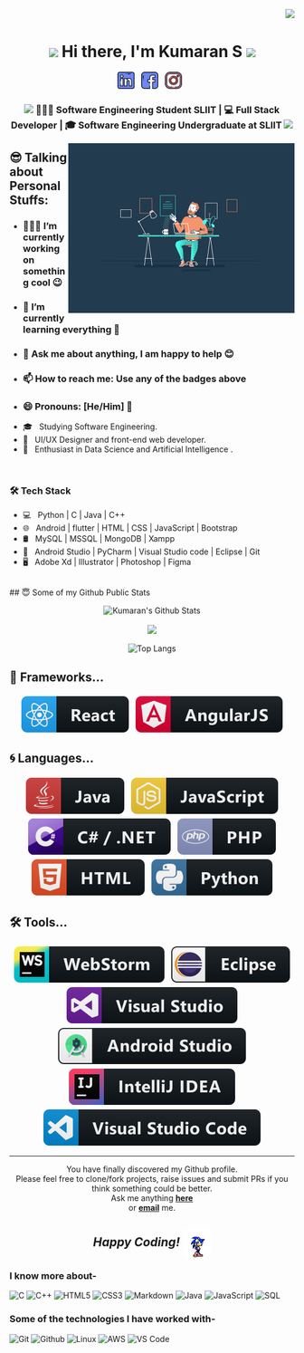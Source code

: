 

<div align="right">

![](https://visitor-badge.glitch.me/badge?page_id=SKumaran14.SKumaran14)

</div>
<div align="center">
   <h1><img src="https://emojis.slackmojis.com/emojis/images/1531849430/4246/blob-sunglasses.gif?1531849430" width="30"/style="color:blue;"> Hi there, I'm Kumaran S  <img src="https://media.giphy.com/media/hvRJCLFzcasrR4ia7z/giphy.gif" width="30px"> </h1>
   
</div>

<p align='center'>
    <a href="https://www.linkedin.com/in/kumaran-varathan-0a4a821aa/"><img height="30" src="assets/images/linkedin.png"></a>&nbsp;&nbsp;
<!--     <a href="https://medium.com/@kumaran14"><img height="30" src="assets/images/medium.png"></a>&nbsp;&nbsp; -->
    <a href="https://www.linkedin.com/in/kumaran-varathan-0a4a821aa/"><img height="30" src="assets/images/facebook.png"></a>&nbsp;&nbsp;
    <a href="https://www.instagram.com/thenameiskumaran/"><img height="30" src="assets/images/instagram.png"></a>&nbsp;&nbsp;
   <!-- <a href="https://www.linkedin.com/in/kumaran-varathan-0a4a821aa/"><img height="30" src="assets/images/skype.png"></a>&nbsp;&nbsp;
-->
 </p>

<div align="center">
<h3><img src="https://media.giphy.com/media/WUlplcMpOCEmTGBtBW/giphy.gif" width="35"> 👨🏽‍💻 Software Engineering Student SLIIT | 💻 Full Stack Developer | 🎓 Software Engineering Undergraduate at SLIIT  <img src="https://media.giphy.com/media/WUlplcMpOCEmTGBtBW/giphy.gif" width="35"></h3>
</div>

 
 <img align="right" height="300px" width="400px" alt="GIF" src="assets/images/searching.gif" />


## 😎 Talking about Personal Stuffs:
- ### 👨🏽‍💻 I’m currently working on something cool 😉
- ### 🌱 I’m currently learning everything 🤣
- ### 💬 Ask me about anything, I am happy to help 😊
- ### 📫 How to reach me: Use any of the badges above 
- ### 😄 Pronouns: [He/Him] 👦
- 🎓 &nbsp; Studying Software Engineering.
- 💼 &nbsp; UI/UX Designer and front-end web developer.
- 🌱 &nbsp; Enthusiast in Data Science and Artificial Intelligence .
  
<br />

<h3>🛠 Tech Stack</h3>

- 💻 &nbsp; Python | C | Java | C++  
- 🌐 &nbsp; Android | flutter | HTML | CSS | JavaScript | Bootstrap 
- 🛢 &nbsp; MySQL | MSSQL | MongoDB | Xampp
- 🔧 &nbsp; Android Studio | PyCharm | Visual Studio code | Eclipse | Git
- 🖥 &nbsp; Adobe Xd | Illustrator | Photoshop | Figma

<br>
## 😇 Some of my Github Public Stats

</details>
<center>
<p align = "center">
 <img align="center" src="https://github-readme-stats.vercel.app/api?username=SKumaran14&include_all_commits=true&count_private=true&show_icons=true&line_height=20&title_color=7A7ADB&icon_color=2234AE&text_color=D3D3D3&bg_color=0,000000,130F40" alt="Kumaran's Github Stats">
<br /><br />
<img height="137px" src="https://github-readme-stats.vercel.app/api/top-langs/?username=SKumaran14&hide=html&hide_title=true&hide_border=true&layout=compact&langs_count=6&exclude_repo=comp426,Redventures-Movie-Quotes&theme=react" /></a>


![Top Langs](https://github-readme-stats.vercel.app/api/top-langs/?username=SKumaran14&theme=radical&title_color=8E2DE2&text_color=fff)
</p>
</center>


## 🚀 Frameworks...

<p align="center">
  
   <img src="assets\badges\Frameworks\react.svg" alt="react" style="vertical-align:top; margin:4px">
 <!--  <img src="assets\badges\Frameworks\flutter.svg" alt="flutter" style="vertical-align:top; margin:4px">
  <img src="assets\badges\Frameworks\nodejs.svg" alt="nodejs" style="vertical-align:top; margin:4px">     
  <img src="assets\badges\Frameworks\bootstrap.svg" alt="bootstrap" style="vertical-align:top; margin:4px"> -->
  <img src="assets\badges\Frameworks\angular.svg" alt="angularjs" style="vertical-align:top; margin:4px">
  
</p>

## 🌀 Languages...

<p align="center">
  
   <img src="assets\badges\Languages\java.svg" alt="java" style="vertical-align:top; margin:4px">
   <img src="assets\badges\Languages\js.svg" alt="js" style="vertical-align:top; margin:4px">
  <img src="assets\badges\Languages\csharp_dotnet.svg" alt="csharpdotnet" style="vertical-align:top; margin:4px">    
  <img src="assets\badges\Languages\php.svg" alt="php" style="vertical-align:top; margin:4px"> 
  <img src="assets\badges\Languages\html.svg" alt="html" style="vertical-align:top; margin:4px">
  <img src="assets\badges\Languages\python.svg" alt="python" style="vertical-align:top; margin:4px">

</p>

## 🛠 Tools...

<p align="center">
  
   <img src="assets\badges\Tools\jetbrains_webstorm.svg" alt="webstorm" style="vertical-align:top; margin:4px">
   <img src="assets\badges\Tools\eclipse.svg" alt="eclipse" style="vertical-align:top; margin:4px">
  <img src="assets\badges\Tools\visualstudio.svg" alt="visualstudio" style="vertical-align:top; margin:4px">    
  <img src="assets\badges\Tools\android_studio_colour.svg" alt="androidstudio" style="vertical-align:top; margin:4px">
  <img src="assets\badges\Tools\jetbrains_intellij.svg" alt="jetbrains_intellij" style="vertical-align:top; margin:4px">
  <img src="assets\badges\Tools\visualstudio_code.svg" alt="vscode" style="vertical-align:top; margin:4px">
</p>

---

<div align="center">

You have finally discovered my Github profile. <br>
Please feel free to clone/fork projects, raise issues and submit PRs if you think something could be better. <br>
Ask me anything <a href="https://github.com/SKumaran14"><b>here</b></a><br>
or <a href="mailto:kumaransathiyavarathan@gmail.com"><b>email</b></a> me.

## <i>Happy Coding!</i> <img align="center"  alt="GIF" src="assets\images\sonic-dance.gif" />

</div>



  ### I know more about- </br>
![C](https://img.shields.io/badge/-C-000000?style=for-the-badge&logo=C)
![C++](https://img.shields.io/badge/-C++-000000?style=for-the-badge&logo=C%2B%2B&logoColor=00599C)
![HTML5](https://img.shields.io/badge/-HTML5-000000?style=for-the-badge&logo=HTML5)
![CSS3](https://img.shields.io/badge/-CSS3-000000?style=for-the-badge&logo=CSS3)
![Markdown](http://img.shields.io/badge/-Markdown-000000?style=for-the-badge&logo=Markdown&logoColor=magenta)
![Java](https://img.shields.io/badge/-Java-000000?style=for-the-badge&logo=Java&logoColor=007396)
![JavaScript](https://img.shields.io/badge/-JavaScript-000000?style=for-the-badge&logo=javascript)
![SQL](https://img.shields.io/badge/-SQL-000000?style=for-the-badge&logo=MySQL)

### Some of the technologies I have worked with-</br>
![Git](http://img.shields.io/badge/-Git-000000?style=for-the-badge&logo=Git)
![Github](http://img.shields.io/badge/-Github-000000?style=for-the-badge&logo=Github&logoColor=green)
![Linux](http://img.shields.io/badge/-Linux-000000?style=for-the-badge&logo=linux)
![AWS](http://img.shields.io/badge/-AWS-000000?style=for-the-badge&logo=Amazon-aws&logoColor=cyan)
![VS Code](http://img.shields.io/badge/-VS%20Code-000000?style=for-the-badge&logo=Visual-studio-code&logoColor=blue)
</br></br></br></br>


